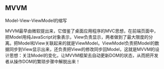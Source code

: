 ## MVVM

Model-View-ViewModel的缩写

MVVM最早由微软提出来，它借鉴了桌面应用程序的MVC思想，在前端页面中，把Model用纯JavaScript对象表示，View负责显示，两者做到了最大限度的分离。把Model和View关联起来的就是ViewModel。ViewModel负责把Model的数据同步到View显示出来，还负责把View的修改同步回Model，这就是MVVM的设计思想：关注Model的变化，让MVVM框架去自动更新DOM的状态，从而把开发者从操作DOM的繁琐步骤中解脱出来！



